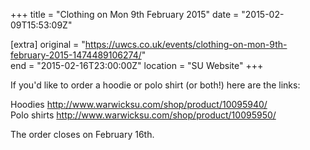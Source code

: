 +++
title = "Clothing on Mon 9th February 2015"
date = "2015-02-09T15:53:09Z"

[extra]
original = "https://uwcs.co.uk/events/clothing-on-mon-9th-february-2015-1474489106274/"    
end = "2015-02-16T23:00:00Z"
location = "SU Website"
+++

If you'd like to order a hoodie or polo shirt (or both\!) here are the links:

Hoodies <http://www.warwicksu.com/shop/product/10095940/>  
Polo shirts <http://www.warwicksu.com/shop/product/10095950/>

The order closes on February 16th.

